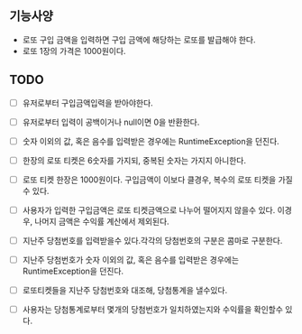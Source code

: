 ## 기능사양
* 로또 구입 금액을 입력하면 구입 금액에 해당하는 로또를 발급해야 한다.
* 로또 1장의 가격은 1000원이다.

## TODO
- [ ] 유저로부터 구입금액입력을 받아야한다.
- [ ] 유저로부터 입력이 공백이거나 null이면 0을 반환한다.
- [ ] 숫자 이외의 값, 혹은 음수를 입력받은 경우에는 RuntimeException을 던진다. 
- [ ] 한장의 로또 티켓은 6숫자를 가지되, 중복된 숫자는 가지지 아니한다.
- [ ] 로또 티켓 한장은 1000원이다. 구입금액이 이보다 클경우, 복수의 로또 티켓을 가질수 있다.
- [ ] 사용자가 입력한 구입금액은 로또 티켓금액으로 나누어 떨어지지 않을수 있다. 이경우, 나머지 금액은 수익률 계산에서 제외된다. 
- [ ] 지난주 당첨번호를 입력받을수 있다.각각의 당첨번호의 구분은 콤마로 구분한다.
- [ ] 지난주 당첨번호가 숫자 이외의 값, 혹은 음수를 입력받은 경우에는 RuntimeException을 던진다.
- [ ] 로또티켓들을 지난주 당첨번호와 대조해, 당첨통계을 낼수있다.
- [ ] 사용자는 당첨통계로부터 몇개의 당첨번호가 일치하였는지와 수익률을 확인할수 있다.  

